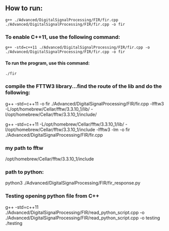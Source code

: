 ## How to run:
    g++ ./Advanced/DigitalSignalProcessing/FIR/fir.cpp ./Advanced/DigitalSignalProcessing/FIR/fir.cpp -o fir 
### To enable C++11, use the following command:
    g++ -std=c++11 ./Advanced/DigitalSignalProcessing/FIR/fir.cpp -o ./Advanced/DigitalSignalProcessing/FIR/fir.cpp -o fir 
#### To run the program, use this command:
    ./fir

### compile the FTTW3 library...find the route of the lib and do the following:
g++ -std=c++11 -o fir ./Advanced/DigitalSignalProcessing/FIR/fir.cpp -lfftw3 -L/opt/homebrew/Cellar/fftw/3.3.10_1/lib/ -I/opt/homebrew/Cellar/fftw/3.3.10_1/include/

g++ -std=c++11 -L/opt/homebrew/Cellar/fftw/3.3.10_1/lib/ -I/opt/homebrew/Cellar/fftw/3.3.10_1/include -lfftw3 -lm -o fir ./Advanced/DigitalSignalProcessing/FIR/fir.cpp

### my path to fftw
/opt/homebrew/Cellar/fftw/3.3.10_1/include

### path to python:
python3 ./Advanced/DigitalSignalProcessing/FIR/fir_response.py


### Testing opening python file from C++
 g++ -std=c++11 ./Advanced/DigitalSignalProcessing/FIR/read_python_script.cpp -o ./Advanced/DigitalSignalProcessing/FIR/read_python_script.cpp -o testing 
 ./testing
